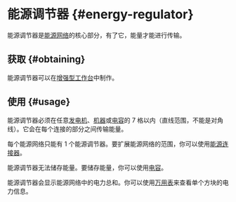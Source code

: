# 能源调节器 {#energy-regulator}

能源调节器是[能源网络](/Electric-Machines)的核心部分，有了它，能量才能进行传输。

## 获取 {#obtaining}

能源调节器可以在[增强型工作台](/Enhanced-Crafting-Table)中制作。

## 使用 {#usage}

能源调节器必须在任意[发电机](/Electric-Machines#energy-generation)、[机器](/Electric-Machines#machines)或[电容](/Energy-Capacitors)的 7 格以内（直线范围，不能是对角线）。它会在每个连接的部分之间传输能量。

每个能源网络只能有 1 个能源调节器。要扩展能源网络的范围，你可以使用[能源连接器](/Energy-Connector)。

能源调节器无法储存能量。要储存能量，你可以使用[电容](/Energy-Capacitors)。

能源调节器会显示能源网络中的电力总和。你可以使用[万用表](/Technical-Gadgets#multimeter)来查看单个方块的电力信息。
